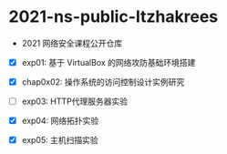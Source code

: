 # 2021-ns-public-Itzhakrees

* 2021 网络安全课程公开仓库

- [x] exp01: 基于 VirtualBox 的网络攻防基础环境搭建
- [x] chap0x02: 操作系统的访问控制设计实例研究
- [ ] exp03: HTTP代理服务器实验 

- [x] exp04: 网络拓扑实验

- [x] exp05: 主机扫描实验
